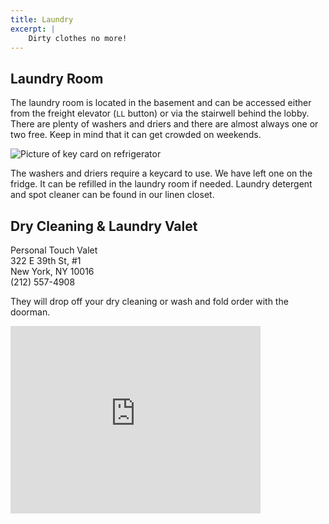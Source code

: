 ```yaml
---
title: Laundry
excerpt: |
    Dirty clothes no more!
---
```


## Laundry Room

The laundry room is located in the basement and can be accessed either from the freight elevator (`LL` button) or via the stairwell behind the lobby. There are plenty of washers and driers and there are almost always one or two free. Keep in mind that it can get crowded on weekends.

![Picture of key card on refrigerator]()

The washers and driers require a keycard to use. We have left one on the fridge. It can be refilled in the laundry room if needed. Laundry detergent and spot cleaner can be found in our linen closet.

## Dry Cleaning & Laundry Valet

Personal Touch Valet<br />
322 E 39th St, #1<br />
New York, NY 10016<br />
(212) 557-4908

They will drop off your dry cleaning or wash and fold order with the doorman.

<iframe src="https://www.google.com/maps/embed?pb=!1m28!1m12!1m3!1d3022.6680484839053!2d-73.97467083448282!3d40.74732927932813!2m3!1f0!2f0!3f0!3m2!1i1024!2i768!4f13.1!4m13!3e6!4m5!1s0x89c25904c16af169%3A0xcd054f22547ea581!2s330+E+39th+St%2C+New+York%2C+NY+10016!3m2!1d40.747184!2d-73.97245!4m5!1s0x89c25904c1ce5951%3A0xaf7b97c4fa24d8d9!2s322+East+39th+Street%2C+New+York%2C+NY!3m2!1d40.747274!2d-73.972662!5e0!3m2!1sen!2sus!4v1503702276318" width="400" height="300" frameborder="0" style="border:0" allowfullscreen></iframe>
